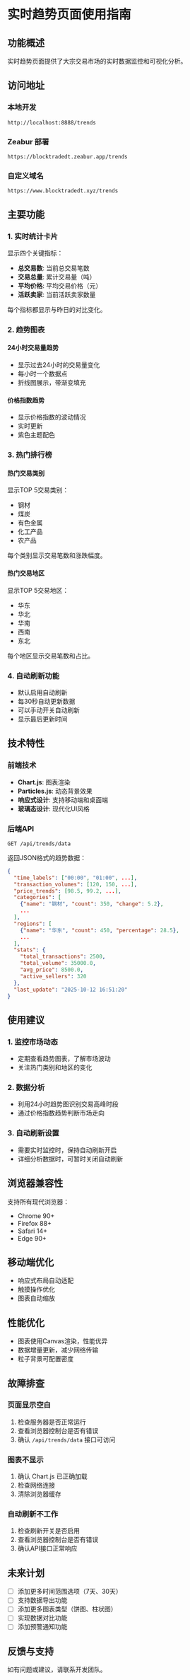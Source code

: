 # 实时趋势页面使用指南

## 功能概述

实时趋势页面提供了大宗交易市场的实时数据监控和可视化分析。

## 访问地址

### 本地开发
```
http://localhost:8888/trends
```

### Zeabur 部署
```
https://blocktradedt.zeabur.app/trends
```

### 自定义域名
```
https://www.blocktradedt.xyz/trends
```

## 主要功能

### 1. 实时统计卡片
显示四个关键指标：
- **总交易数**: 当前总交易笔数
- **交易总量**: 累计交易量（吨）
- **平均价格**: 平均交易价格（元）
- **活跃卖家**: 当前活跃卖家数量

每个指标都显示与昨日的对比变化。

### 2. 趋势图表

#### 24小时交易量趋势
- 显示过去24小时的交易量变化
- 每小时一个数据点
- 折线图展示，带渐变填充

#### 价格指数趋势
- 显示价格指数的波动情况
- 实时更新
- 紫色主题配色

### 3. 热门排行榜

#### 热门交易类别
显示TOP 5交易类别：
- 钢材
- 煤炭
- 有色金属
- 化工产品
- 农产品

每个类别显示交易笔数和涨跌幅度。

#### 热门交易地区
显示TOP 5交易地区：
- 华东
- 华北
- 华南
- 西南
- 东北

每个地区显示交易笔数和占比。

### 4. 自动刷新功能
- 默认启用自动刷新
- 每30秒自动更新数据
- 可以手动开关自动刷新
- 显示最后更新时间

## 技术特性

### 前端技术
- **Chart.js**: 图表渲染
- **Particles.js**: 动态背景效果
- **响应式设计**: 支持移动端和桌面端
- **玻璃态设计**: 现代化UI风格

### 后端API
```
GET /api/trends/data
```

返回JSON格式的趋势数据：
```json
{
  "time_labels": ["00:00", "01:00", ...],
  "transaction_volumes": [120, 150, ...],
  "price_trends": [98.5, 99.2, ...],
  "categories": [
    {"name": "钢材", "count": 350, "change": 5.2},
    ...
  ],
  "regions": [
    {"name": "华东", "count": 450, "percentage": 28.5},
    ...
  ],
  "stats": {
    "total_transactions": 2500,
    "total_volume": 35000.0,
    "avg_price": 8500.0,
    "active_sellers": 320
  },
  "last_update": "2025-10-12 16:51:20"
}
```

## 使用建议

### 1. 监控市场动态
- 定期查看趋势图表，了解市场波动
- 关注热门类别和地区的变化

### 2. 数据分析
- 利用24小时趋势图识别交易高峰时段
- 通过价格指数趋势判断市场走向

### 3. 自动刷新设置
- 需要实时监控时，保持自动刷新开启
- 详细分析数据时，可暂时关闭自动刷新

## 浏览器兼容性

支持所有现代浏览器：
- Chrome 90+
- Firefox 88+
- Safari 14+
- Edge 90+

## 移动端优化

- 响应式布局自动适配
- 触摸操作优化
- 图表自动缩放

## 性能优化

- 图表使用Canvas渲染，性能优异
- 数据增量更新，减少网络传输
- 粒子背景可配置密度

## 故障排查

### 页面显示空白
1. 检查服务器是否正常运行
2. 查看浏览器控制台是否有错误
3. 确认 `/api/trends/data` 接口可访问

### 图表不显示
1. 确认 Chart.js 已正确加载
2. 检查网络连接
3. 清除浏览器缓存

### 自动刷新不工作
1. 检查刷新开关是否启用
2. 查看浏览器控制台是否有错误
3. 确认API接口正常响应

## 未来计划

- [ ] 添加更多时间范围选项（7天、30天）
- [ ] 支持数据导出功能
- [ ] 添加更多图表类型（饼图、柱状图）
- [ ] 实现数据对比功能
- [ ] 添加预警通知功能

## 反馈与支持

如有问题或建议，请联系开发团队。


